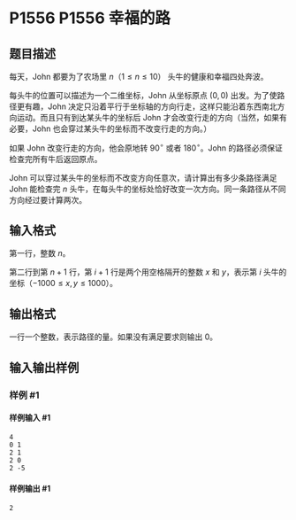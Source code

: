 # P1556 P1556 幸福的路

## 题目描述

每天，John 都要为了农场里 $n$（$1 \leq n\leq 10$） 头牛的健康和幸福四处奔波。

每头牛的位置可以描述为一个二维坐标，John 从坐标原点 $(0,0)$ 出发。为了使路径更有趣，John 决定只沿着平行于坐标轴的方向行走，这样只能沿着东西南北方向运动。而且只有到达某头牛的坐标后 John 才会改变行走的方向（当然，如果有必要，John 也会穿过某头牛的坐标而不改变行走的方向。）

如果 John 改变行走的方向，他会原地转 $90^\circ$ 或者 $180^\circ$。John 的路径必须保证检查完所有牛后返回原点。

John 可以穿过某头牛的坐标而不改变方向任意次，请计算出有多少条路径满足 John 能检查完 $n$ 头牛，在每头牛的坐标处恰好改变一次方向。同一条路径从不同方向经过要计算两次。

## 输入格式

第一行，整数 $n$。

第二行到第 $n+1$ 行，第 $i+1$ 行是两个用空格隔开的整数 $x$ 和 $y$，表示第 $i$ 头牛的坐标（$-1000 \leq x,y \leq 1000$）。

## 输出格式

一行一个整数，表示路径的量。如果没有满足要求则输出 $0$。

## 输入输出样例

### 样例 #1

#### 样例输入 #1

```
4
0 1
2 1
2 0
2 -5
```

#### 样例输出 #1

```
2
```
